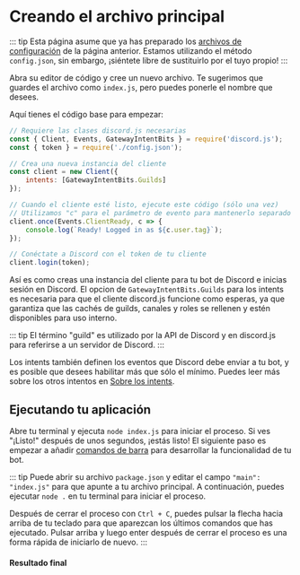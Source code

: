# Creando el archivo principal

::: tip
Esta página asume que ya has preparado los [archivos de configuración](/creating-your-bot/#creating-configuration-files) de la página anterior. Estamos utilizando el método `config.json`, sin embargo, ¡siéntete libre de sustituirlo por el tuyo propio!
:::

Abra su editor de código y cree un nuevo archivo. Te sugerimos que guardes el archivo como `index.js`, pero puedes ponerle el nombre que desees.

Aquí tienes el código base para empezar:

```js
// Requiere las clases discord.js necesarias
const { Client, Events, GatewayIntentBits } = require('discord.js');
const { token } = require('./config.json');

// Crea una nueva instancia del cliente
const client = new Client({ 
	intents: [GatewayIntentBits.Guilds] 
});

// Cuando el cliente esté listo, ejecute este código (sólo una vez)
// Utilizamos "c" para el parámetro de evento para mantenerlo separado del ya definido "cliente".
client.once(Events.ClientReady, c => {
	console.log(`Ready! Logged in as ${c.user.tag}`);
});

// Conéctate a Discord con el token de tu cliente
client.login(token);
```

Así es como creas una instancia del cliente para tu bot de Discord e inicias sesión en Discord. El opcion de `GatewayIntentBits.Guilds` para los intents es necesaria para que el cliente discord.js funcione como esperas, ya que garantiza que las cachés de guilds, canales y roles se rellenen y estén disponibles para uso interno.

::: tip
El término "guild" es utilizado por la API de Discord y en discord.js para referirse a un servidor de Discord.
:::

Los intents también definen los eventos que Discord debe enviar a tu bot, y es posible que desees habilitar más que sólo el mínimo. Puedes leer más sobre los otros intentos en [Sobre los intents](/popular-topics/intents).

## Ejecutando tu aplicación

Abre tu terminal y ejecuta `node index.js` para iniciar el proceso. Si ves "¡Listo!" después de unos segundos, ¡estás listo! El siguiente paso es empezar a añadir [comandos de barra](/creando-tu-bot/slash-commands.md) para desarrollar la funcionalidad de tu bot.

::: tip
Puede abrir su archivo `package.json` y editar el campo `"main": "index.js"` para que apunte a tu archivo principal. A continuación, puedes ejecutar `node .` en tu terminal para iniciar el proceso.

Después de cerrar el proceso con `Ctrl + C`, puedes pulsar la flecha hacia arriba de tu teclado para que aparezcan los últimos comandos que has ejecutado. Pulsar arriba y luego enter después de cerrar el proceso es una forma rápida de iniciarlo de nuevo.
:::

#### Resultado final

<ResultingCode path="creating-your-bot/initial-files" />
